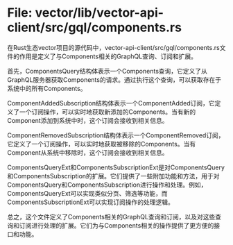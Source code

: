 # File: vector/lib/vector-api-client/src/gql/components.rs

在Rust生态vector项目的源代码中，vector-api-client/src/gql/components.rs文件的作用是定义了与Components相关的GraphQL查询、订阅和扩展。

首先，ComponentsQuery结构体表示一个Components查询，它定义了从GraphQL服务器获取Components的请求。通过执行这个查询，可以获取存在于系统中的所有Components。

ComponentAddedSubscription结构体表示一个ComponentAdded订阅，它定义了一个订阅操作，可以实时地获取新添加的Components。当有新的Component添加到系统中时，这个订阅会接收到相关信息。

ComponentRemovedSubscription结构体表示一个ComponentRemoved订阅，它定义了一个订阅操作，可以实时地获取被移除的Components。当有Component从系统中移除时，这个订阅会接收到相关信息。

ComponentsQueryExt和ComponentsSubscriptionExt是对ComponentsQuery和ComponentsSubscription的扩展。它们提供了一些附加功能和方法，用于对ComponentsQuery和ComponentsSubscription进行操作和处理。例如，ComponentsQueryExt可以实现类似分页、筛选等功能，而ComponentsSubscriptionExt可以实现订阅操作的处理逻辑。

总之，这个文件定义了Components相关的GraphQL查询和订阅，以及对这些查询和订阅进行处理的扩展。它们为与Components相关的操作提供了更方便的接口和功能。

